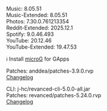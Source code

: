 Music: 8.05.51  
Music-Extended: 8.05.51  
Photos: 7.30.0.761213354  
Reddit-Extended: 2025.12.1  
Spotify: 9.0.46.493  
YouTube: 20.12.46  
YouTube-Extended: 19.47.53  

ℹ️ Install [microG](https://github.com/ReVanced/GmsCore/releases) for GApps
  
Patches: anddea/patches-3.9.0.rvp  
[Changelog](https://github.com/anddea/revanced-patches/releases/tag/v3.9.0)

CLI: j-hc/revanced-cli-5.0.0-all.jar  
Patches: revanced/patches-5.24.0.rvp  
[Changelog](https://github.com/revanced/revanced-patches/releases/tag/v5.24.0)  
